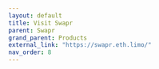 ```yaml
---
layout: default
title: Visit Swapr
parent: Swapr
grand_parent: Products
external_link: "https://swapr.eth.limo/"
nav_order: 8
---
```


